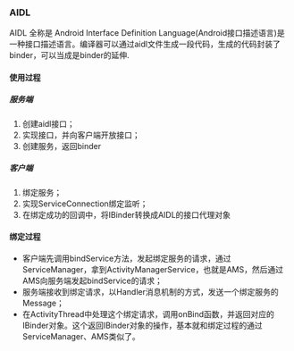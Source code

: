 ### AIDL

AIDL 全称是 Android Interface Definition Language(Android接口描述语言)是一种接口描述语言。编译器可以通过aidl文件生成一段代码，生成的代码封装了binder，可以当成是binder的延伸.



#### 使用过程

##### 服务端

1. 创建aidl接口；
2. 实现接口，并向客户端开放接口；
3. 创建服务，返回binder

##### 客户端

1. 绑定服务；
2. 实现ServiceConnection绑定监听；
3. 在绑定成功的回调中，将IBinder转换成AIDL的接口代理对象



#### 绑定过程

- 客户端先调用bindService方法，发起绑定服务的请求，通过ServiceManager，拿到ActivityManagerService，也就是AMS，然后通过AMS向服务端发起bindService的请求；
- 服务端接收到绑定请求，以Handler消息机制的方式，发送一个绑定服务的Message；
- 在ActivityThread中处理这个绑定请求，调用onBind函数，并返回对应的IBinder对象。这个返回IBinder对象的操作，基本就和绑定过程的通过ServiceManager、AMS类似了。